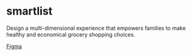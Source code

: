 # smartlist

Design a multi-dimensional experience that empowers families to make healthy and economical grocery shopping choices.

[Figma](https://www.figma.com/design/bx6o8M6nDt5yOQ29kJ8TPS/IXD5105?node-id=340-146&p=f&t=DHSQ8y2R5ty2JqBn-0)
